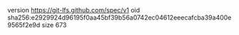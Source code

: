 version https://git-lfs.github.com/spec/v1
oid sha256:e2929924d96195f0aa45bf39b56a0742ec04612eeecafcba39a400e9565f2e9d
size 673
